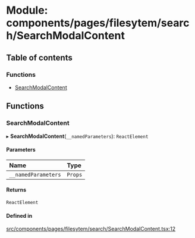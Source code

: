 # Module: components/pages/filesytem/search/SearchModalContent

## Table of contents

### Functions

- [SearchModalContent](../wiki/components.pages.filesytem.search.SearchModalContent#searchmodalcontent)

## Functions

### SearchModalContent

▸ **SearchModalContent**(`__namedParameters`): `ReactElement`

#### Parameters

| Name | Type |
| :------ | :------ |
| `__namedParameters` | `Props` |

#### Returns

`ReactElement`

#### Defined in

[src/components/pages/filesytem/search/SearchModalContent.tsx:12](https://github.com/ExperimentsByFileFighter/WebApp-PoC-technical-Documentation/blob/5171d3e/src/components/pages/filesytem/search/SearchModalContent.tsx#L12)
